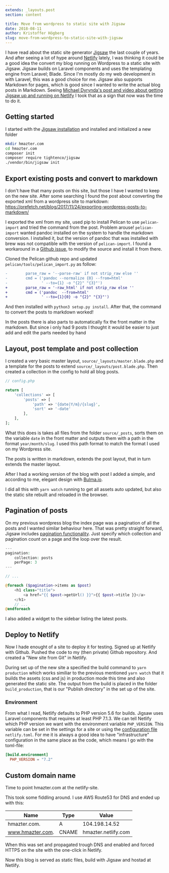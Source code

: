 ```yaml
---
extends: _layouts.post
section: content

title: Move from wordpress to static site with Jigsaw
date: 2018-08-11
author: Kristoffer Högberg
slug: move-from-wordpress-to-static-site-with-jigsaw
---
```


I have read about the static site generator [Jigsaw](https://jigsaw.tighten.co/) the last couple of years.
And after seeing a lot of hype around [Netlify](https://www.netlify.com/) lately, I was thinking it could be a 
good idea the convert my blog running on Wordpress to a static site with Jigsaw.
Jigsaw builds on Laravel components and uses the templating engine from Laravel; Blade.
Since I'm mostly do my web development in with Laravel, this was a good choice for me.
Jigsaw also supports Markdown for pages, which is good since I wanted to write the actual blog posts in Markdown.
Seeing [Michael Dyrynda's post and video about getting Jigsaw up and running on Netlify]([https://dyrynda.com.au/blog/running-tighten-jigsaw-on-netlify])
I took that as a sign that now was the time to do it.

## Getting started

I started with the [Jigsaw installation](https://jigsaw.tighten.co/docs/installation/)
and installed and initialized a new folder
```bash
mkdir hmazter.com
cd hmazter.com
composer init
composer require tightenco/jigsaw
./vendor/bin/jigsaw init
```

## Export existing posts and convert to markdown

I don't have that many posts on this site, but those I have I wanted to keep on the new site.
After some searching I found the post about converting the exported xml from a wordpress site to markdown:
https://prefetch.net/blog/2017/11/24/exporting-wordpress-posts-to-markdown/

I exported the xml from my site, used pip to install Pelican to use `pelican-import` and tried the command from the post.
Problem arouse! `pelican-import` wanted pandoc installed on the system to handle the markdown conversion.
I installed it, but the version of pandoc that was installed with brew was not compatible with the version of `pelican-import`.
I found a workaround in a [Github issue](https://github.com/getpelican/pelican/issues/2322#issuecomment-384962097),
to modify the source and install it from there.

Cloned the Pelican github repo and updated `pelican/tools/pelican_import.py` as follow:

```diff
-        parse_raw = '--parse-raw' if not strip_raw else ''
-        cmd = ('pandoc --normalize {0} --from=html'
-               ' --to={1} -o "{2}" "{3}"')
+        parse_raw = '-raw_html' if not strip_raw else ''
+        cmd = ('pandoc  --from=html'
+               ' --to={1}{0} -o "{2}" "{3}"')
```

And then installed with `python3 setup.py install`.
After that, the command to convert the posts to markdown worked!

In the posts there is also parts to automatically fix the front matter in the markdown.
But since i only had 9 posts I thought it would be easier to just add and edit the parts needed by hand

## Layout, post template and post collection

I created a very basic master layout, `source/_layouts/master.blade.php`
and a template for the posts to extend `source/_layouts/post.blade.php`.
Then created a collection in the config to hold all blog posts.

```php
// config.php

return [
    'collections' => [
        'posts' => [
            'path' => '{date|Y/m}/{slug}',
            'sort' => '-date'
        ],
    ],
];
```

What this does is takes all files from the folder `source/_posts`,
sorts them on the variable `date` in the front matter
and outputs them with a path in the format `year/month/slug`.
I used this path format to match the format I used on my Wordpress site.

The posts is written in markdown, extends the post layout, that in turn extends the master layout.

After I had a working version of the blog with post I added a simple, and according to me,
elegant design with [Bulma.io](https://bulma.io).

I did all this with `yarn watch` running to get all assets auto updated,
but also the static site rebuilt and reloaded in the browser.

## Pagination of posts

On my previous wordpress blog the index page was a pagination of all the posts and I wanted similar behaviour here.
That was pretty straight forward, Jigsaw includes [pagination functionality](https://jigsaw.tighten.co/docs/collections-pagination/).
Just specify which collection and pagination count on a page and the loop over the result.

```php
---
pagination:
    collection: posts
    perPage: 3
---

// ...

@foreach ($pagination->items as $post)
    <h1 class="title">
        <a href="{{ $post->getUrl() }}">{{ $post->title }}</a>
    </h1>
    // ...
@endforeach
```

I also added a widget to the sidebar listing the latest posts.

## Deploy to Netlify

Now I hade enought of a site to deploy it for testing.
Signed up at Netlify with Github. Pushed the code to my (then private) Github repository.
And created a "New site from Git" in Netlify.

During set up of the new site a specified the build command to `yarn production`
which works similiar to the previous mentioned `yarn watch` that it builds the assets (css and js) in production mode this time
and also generated the static site. The output from the build is placed in the folder `build_production`,
that is our "Publish directory" in the set up of the site.

### Environment

From what I read, Netlify defaults to PHP version 5.6 for builds.
Jigsaw uses Laravel components that requires at least PHP 7.1.3.
We can tell Netlify which PHP version we want with the environment variable `PHP_VERSION`.
This variable can be set in the settings for a site or using the [configuration file](https://www.netlify.com/docs/netlify-toml-reference/) `netlify.toml`.
For me it is always a good idea to have "infrastructure" configuration in the same place as the code,
which means I go with the toml-file:

```toml
[build.environment]
  PHP_VERSION = "7.2"
``` 

## Custom domain name

Time to point hmazter.com at the netlify-site.

This took some fiddling around. I use AWS Route53 for DNS and ended up with this:

Name | Type | Value
-----|------|------
hmazter.com. | A | 104.198.14.52
www.hmazter.com. | CNAME | hmazter.netlify.com

When this was set and propagated trough DNS and enabled and forced HTTPS on the site with the one-click in Netlify.

Now this blog is served as static files, build with Jigsaw and hostad at Netlify.